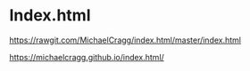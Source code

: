 # Index.html
https://rawgit.com/MichaelCragg/index.html/master/index.html

https://michaelcragg.github.io/index.html/
